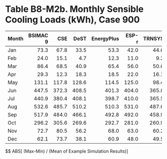 # Table B8-M2b. Monthly Sensible Cooling Loads (kWh), Case 900
| Month | BSIMAC 9 |   CSE |  DeST | EnergyPlus | ESP-r | TRNSYS |     |   Min |   Max |  Mean | Dev % $$ |     | TestSoftware1 | 
|:----- | --------:| -----:| -----:| ----------:| -----:| ------:| ---:| -----:| -----:| -----:| --------:| ---:| -------------:| 
| Jan   |     73.3 |  67.8 |  33.5 |       53.3 |  42.0 |   44.6 |     |  33.5 |  73.3 |  52.4 |     75.9 |     |          53.3 | 
| Feb   |     24.0 |  15.1 |   4.7 |       12.3 |  11.0 |    9.2 |     |   4.7 |  24.0 |  12.7 |    151.3 |     |          12.3 | 
| Mar   |     86.4 |  68.5 |  40.9 |       65.4 |  56.0 |   50.6 |     |  40.9 |  86.4 |  61.3 |     74.2 |     |          65.4 | 
| Apr   |     29.3 |  12.3 |  18.3 |       18.5 |  22.0 |   16.1 |     |  12.3 |  29.3 |  19.4 |     87.6 |     |          18.5 | 
| May   |    131.1 | 117.8 | 128.6 |      114.5 | 125.0 |   98.4 |     |  98.4 | 131.1 | 119.2 |     27.5 |     |         114.5 | 
| Jun   |    447.5 | 372.3 | 408.5 |      401.3 | 404.0 |  365.8 |     | 365.8 | 447.5 | 399.9 |     20.4 |     |         401.3 | 
| Jul   |    440.9 | 380.4 | 408.1 |      398.7 | 410.0 |  365.5 |     | 365.5 | 440.9 | 400.6 |     18.8 |     |         398.7 | 
| Aug   |    532.6 | 485.7 | 510.2 |      510.3 | 531.0 |  487.6 |     | 485.7 | 532.6 | 509.6 |      9.2 |     |         510.3 | 
| Sep   |    517.9 | 484.0 | 466.1 |      492.8 | 492.0 |  458.9 |     | 458.9 | 517.9 | 485.3 |     12.2 |     |         492.8 | 
| Oct   |    296.2 | 305.6 | 269.6 |      292.7 | 281.0 |  260.9 |     | 260.9 | 305.6 | 284.3 |     15.7 |     |         292.7 | 
| Nov   |     72.7 |  80.5 |  56.2 |       68.0 |  63.0 |   60.2 |     |  56.2 |  80.5 |  66.8 |     36.4 |     |          68.0 | 
| Dec   |     62.1 |  73.7 |  38.1 |       60.9 |  48.0 |   49.5 |     |  38.1 |  73.7 |  55.4 |     64.4 |     |          60.9 | 

$$ ABS[ (Max-Min) / (Mean of Example Simulation Results)]


